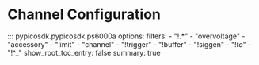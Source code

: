<!-- Copyright (C) 2018-2022 Pico Technology Ltd. See LICENSE file for terms. -->
# Channel Configuration

::: pypicosdk.pypicosdk.ps6000a
    options:
        filters:
        - "!.*"
        - "overvoltage"
        - "accessory"
        - "limit"
        - "channel"
        - "!trigger"
        - "!buffer"
        - "!siggen"
        - "!_to_"
        - "!^_"
        show_root_toc_entry: false
        summary: true